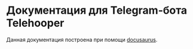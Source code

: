 # Документация для Telegram-бота Telehooper

Данная документация построена при помощи [docusaurus](https://docusaurus.io/docs).
